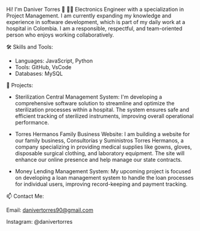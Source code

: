 Hi! I'm Daniver Torres 👋
👨‍💼 Electronics Engineer with a specialization in Project Management. I am currently expanding my knowledge and experience in software development, which is part of my daily work at a hospital in Colombia. I am a responsible, respectful, and team-oriented person who enjoys working collaboratively.

🛠 Skills and Tools:
- Languages: JavaScript, Python
- Tools: GitHub, VsCode
- Databases: MySQL

🚀 Projects:
- Sterilization Central Management System: I'm developing a comprehensive software solution to streamline and optimize the sterilization processes within a hospital. The system ensures safe and efficient tracking of sterilized instruments, improving overall operational performance.

- Torres Hermanos Family Business Website: I am building a website for our family business, Consultorías y Suministros Torres Hermanos, a company specializing in providing medical supplies like gowns, gloves, disposable surgical clothing, and laboratory equipment. The site will enhance our online presence and help manage our state contracts.

- Money Lending Management System: My upcoming project is focused on developing a loan management system to handle the loan processes for individual users, improving record-keeping and payment tracking.

📫 Contact Me:

Email: danivertorres90@gmail.com

Instagram: @danivertorres

